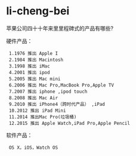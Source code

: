 # li-cheng-bei
苹果公司四⼗十年来⾥里程碑式的产品有哪些?

硬件产品：

     1.1976 推出 Apple I
     2.1984 推出 Macintosh
     3.1998 推出 iMac
     4.2001 推出 ipod
     5.2005 推出 Mac mini
     6.2006 推出 Mac Pro,MacBook Pro,Apple TV
     7.2007 推出 iphone ,ipod touch
     8.2008 推出 Mac Air
     9.2010 推出 iPhone4（跨时代产品） ,iPad
     10.2012 推出 iPad Mini
     11.2014 推出Mac Pro(垃圾桶)
     12.2015 推出 Apple Watch,iPad Pro,Apple Pencil

软件产品：

     OS X，iOS，Watch OS
     
